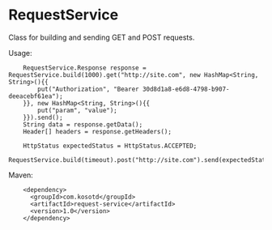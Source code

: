 # RequestService

Class for building and sending GET and POST requests.

Usage: 
```
    RequestService.Response response = RequestService.build(1000).get("http://site.com", new HashMap<String, String>(){{
        put("Authorization", "Bearer 30d8d1a8-e6d8-4798-b907-deeacebf61ea");
    }}, new HashMap<String, String>(){{
        put("param", "value");
    }}).send();
    String data = response.getData();
    Header[] headers = response.getHeaders();
```      
```
    HttpStatus expectedStatus = HttpStatus.ACCEPTED;
    RequestService.build(timeout).post("http://site.com").send(expectedStatus);
```
      
Maven:
```
    <dependency>
      <groupId>com.kosotd</groupId>
      <artifactId>request-service</artifactId>
      <version>1.0</version>
    </dependency>
```
